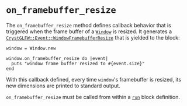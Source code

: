 # `on_framebuffer_resize`

The `on_framebuffer_resize` method defines callback behavior that is triggered when the frame buffer of a [`Window`](/deep-dive/window.md) is resized. It generates a [`CrystGLFW::Event::WindowFramebufferResize`](/deep-dive/events/windowframebufferresize.md) that is yielded to the block:

```crystal
window = Window.new

window.on_framebuffer_resize do |event|
  puts "window frame buffer resized to #{event.size}"
end
```

With this callback defined, every time `window`'s framebuffer is resized, its new dimensions are printed to standard output.

`on_framebuffer_resize` must be called from within a [`run`](/the-run-block.md) block definition.